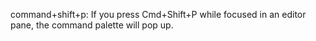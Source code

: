 command+shift+p: If you press Cmd+Shift+P while focused in an editor pane, the command palette will pop up.
